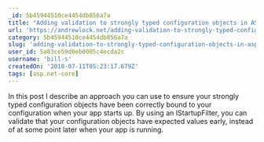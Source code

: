 ```yaml
---
_id: 5b45944510ce4454db856a7a
title: "Adding validation to strongly typed configuration objects in ASP.NET Core"
url: 'https://andrewlock.net/adding-validation-to-strongly-typed-configuration-objects-in-asp-net-core/'
category: 5b45944510ce4454db856a7a
slug: 'adding-validation-to-strongly-typed-configuration-objects-in-aspnet-core'
user_id: 5a83ce59d6eb0005c4ecda2c
username: 'bill-s'
createdOn: '2018-07-11T05:23:17.679Z'
tags: [asp.net-core]
---
```


In this post I describe an approach you can use to ensure your strongly typed configuration objects have been correctly bound to your configuration when your app starts up. By using an IStartupFilter, you can validate that your configuration objects have expected values early, instead of at some point later when your app is running.


